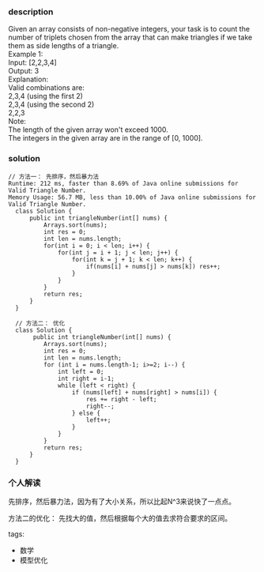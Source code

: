 ### description    
  Given an array consists of non-negative integers, your task is to count the number of triplets chosen from the array that can make triangles if we take them as side lengths of a triangle.  
  Example 1:  
  Input: [2,2,3,4]  
  Output: 3  
  Explanation:  
  Valid combinations are:   
  2,3,4 (using the first 2)  
  2,3,4 (using the second 2)  
  2,2,3  
  Note:  
  The length of the given array won't exceed 1000.  
  The integers in the given array are in the range of [0, 1000].  
### solution    
```    
// 方法一： 先排序，然后暴力法  
Runtime: 212 ms, faster than 8.69% of Java online submissions for Valid Triangle Number.  
Memory Usage: 56.7 MB, less than 10.00% of Java online submissions for Valid Triangle Number.  
  class Solution {  
      public int triangleNumber(int[] nums) {  
          Arrays.sort(nums);  
          int res = 0;  
          int len = nums.length;  
          for(int i = 0; i < len; i++) {  
              for(int j = i + 1; j < len; j++) {  
                  for(int k = j + 1; k < len; k++) {  
                      if(nums[i] + nums[j] > nums[k]) res++;  
                  }  
              }  
          }  
          return res;  
      }  
  }  
    
  // 方法二： 优化  
  class Solution {  
       public int triangleNumber(int[] nums) {  
          Arrays.sort(nums);  
          int res = 0;  
          int len = nums.length;  
          for (int i = nums.length-1; i>=2; i--) {  
              int left = 0;  
              int right = i-1;  
              while (left < right) {  
                  if (nums[left] + nums[right] > nums[i]) {  
                      res += right - left;  
                      right--;  
                  } else {  
                      left++;  
                  }  
              }  
          }  
          return res;  
      }  
  }  
```    
    
### 个人解读    
  先排序，然后暴力法，因为有了大小关系，所以比起N^3来说快了一点点。  
    
  方法二的优化： 先找大的值，然后根据每个大的值去求符合要求的区间。  
    
tags:    
  -  数学  
  -  模型优化  
